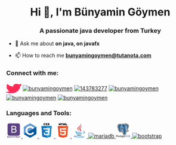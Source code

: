 <h1 align="center">Hi 👋, I'm Bünyamin Göymen</h1>
<h3 align="center">A passionate java developer from Turkey</h3>

- 💬 Ask me about **on java, on javafx**

- 📫 How to reach me **bunyamingoymen@tutanota.com**

<h3 align="left">Connect with me:</h3>
<p align="left" style="color=red;">
<a href="https://twitter.com/bunyamingoymen" target="blank"><img align="center" src="img/social/Twitter.png" alt="bunyamingoymen" height="30" width="40" /></a>
<a href="https://linkedin.com/in/bunyamingoymen" target="blank"><img align="center" src="https://cdn.jsdelivr.net/npm/simple-icons@3.0.1/icons/linkedin.svg" alt="bunyamingoymen" height="30" width="40" /></a>
<a href="https://stackoverflow.com/users/143783277" target="blank"><img align="center" src="https://cdn.jsdelivr.net/npm/simple-icons@3.0.1/icons/stackoverflow.svg" alt="143783277" height="30" width="40" /></a>
<a href="https://fb.com/bunyamingoymen" target="blank"><img align="center" src="https://cdn.jsdelivr.net/npm/simple-icons@3.0.1/icons/facebook.svg" alt="bunyamingoymen" height="30" width="40" /></a>
<a href="https://instagram.com/bunyamingoymen" target="blank"><img align="center" src="https://cdn.jsdelivr.net/npm/simple-icons@3.0.1/icons/instagram.svg" alt="bunyamingoymen" height="30" width="40" /></a>
<a href="https://www.hackerrank.com/bunyamingoymen" target="blank"><img align="center" src="https://cdn.jsdelivr.net/npm/simple-icons@3.0.1/icons/hackerrank.svg" alt="bunyamingoymen" height="30" width="40" /></a>
</p>

<h3 align="left">Languages and Tools:</h3>
<p align="left"> <a href="https://getbootstrap.com" target="_blank"> <img src="https://raw.githubusercontent.com/devicons/devicon/master/icons/bootstrap/bootstrap-plain-wordmark.svg" alt="bootstrap" width="40" height="40"/> </a> <a href="https://www.cprogramming.com/" target="_blank"> <img src="https://raw.githubusercontent.com/devicons/devicon/master/icons/c/c-original.svg" alt="c" width="40" height="40"/> </a> <a href="https://www.w3schools.com/css/" target="_blank"> <img src="https://raw.githubusercontent.com/devicons/devicon/master/icons/css3/css3-original-wordmark.svg" alt="css3" width="40" height="40"/> </a> <a href="https://www.w3.org/html/" target="_blank"> <img src="https://raw.githubusercontent.com/devicons/devicon/master/icons/html5/html5-original-wordmark.svg" alt="html5" width="40" height="40"/> </a> <a href="https://www.java.com" target="_blank"> <img src="https://raw.githubusercontent.com/devicons/devicon/master/icons/java/java-original.svg" alt="java" width="40" height="40"/> </a> <a href="https://mariadb.org/" target="_blank"> <img src="https://www.vectorlogo.zone/logos/mariadb/mariadb-icon.svg" alt="mariadb" width="40" height="40"/> </a> <a href="https://www.postgresql.org" target="_blank"> <img src="https://raw.githubusercontent.com/devicons/devicon/master/icons/postgresql/postgresql-original-wordmark.svg" alt="postgresql" width="40" height="40"/>  <a href="https://hadoop.apache.org/" target="_blank"> <img src="https://camo.githubusercontent.com/55336973a5c752995e40ccec95502a4aa6b3d091ff52741bc59456d61c67b7e5/68747470733a2f2f7777772e766563746f726c6f676f2e7a6f6e652f6c6f676f732f6170616368655f6861646f6f702f6170616368655f6861646f6f702d69636f6e2e737667" alt="bootstrap" width="40" height="40"/> </a> </p>
